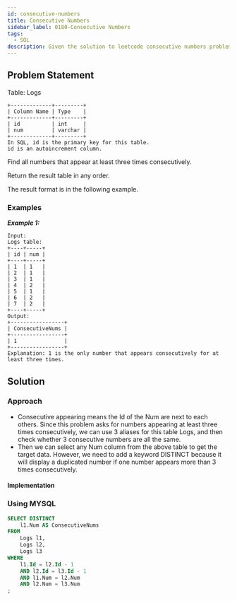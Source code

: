 ```yaml
---
id: consecutive-numbers
title: Consecutive Numbers
sidebar_label: 0180-Consecutive Numbers
tags:
  - SQL
description: Given the solution to leetcode consecutive numbers problem
---
```


## Problem Statement
Table: Logs
```
+-------------+---------+
| Column Name | Type    |
+-------------+---------+
| id          | int     |
| num         | varchar |
+-------------+---------+
In SQL, id is the primary key for this table.
id is an autoincrement column.
```
Find all numbers that appear at least three times consecutively.

Return the result table in any order.

The result format is in the following example.

### Examples
***Example 1:***
```
Input: 
Logs table:
+----+-----+
| id | num |
+----+-----+
| 1  | 1   |
| 2  | 1   |
| 3  | 1   |
| 4  | 2   |
| 5  | 1   |
| 6  | 2   |
| 7  | 2   |
+----+-----+
Output: 
+-----------------+
| ConsecutiveNums |
+-----------------+
| 1               |
+-----------------+
Explanation: 1 is the only number that appears consecutively for at least three times.
```

## Solution

### Approach

- Consecutive appearing means the Id of the Num are next to each others. Since this problem asks for numbers appearing at least three times consecutively, we can use 3 aliases for this table Logs, and then check whether 3 consecutive numbers are all the same.
- Then we can select any Num column from the above table to get the target data. However, we need to add a keyword DISTINCT because it will display a duplicated number if one number appears more than 3 times consecutively.

#### Implementation


### Using MYSQL
```sql
SELECT DISTINCT
    l1.Num AS ConsecutiveNums
FROM
    Logs l1,
    Logs l2,
    Logs l3
WHERE
    l1.Id = l2.Id - 1
    AND l2.Id = l3.Id - 1
    AND l1.Num = l2.Num
    AND l2.Num = l3.Num
;
```
